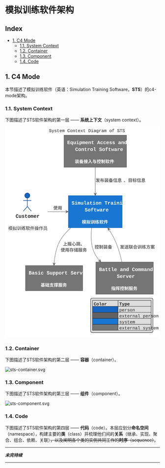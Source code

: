 # 模拟训练软件架构

## Index

- [1. C4 Mode](#1-c4-mode)
    - [1.1. System Context](#11-system-context)
    - [1.2. Container](#12-container)
    - [1.3. Component](#13-component)
    - [1.4. Code](#14-code)

## 1. C4 Mode

本节描述了模拟训练软件（英语：Simulation Training Software，**STS**）的c4-mode架构。

### 1.1. System Context

下图描述了STS软件架构的第一层 —— **系统上下文**（system context）。

![sts-system-context.svg](img/sts-system-context.svg)

<!-- ```plantuml
@startuml sts-system-context

' !include https://unpkg.com/plantuml-style-c4@latest/c4_context.puml
' uncomment the following line and comment the first to use locally
!include plantuml-style-c4/c4_context.puml

LAYOUT_WITH_LEGEND()
' LAYOUT_AS_SKETCH()

title System Context Diagram of STS

Actor(customer, "Customer", "模拟训练软件操作员")

System(sts, "Simulation Training Software", "**模拟训练软件**")
System_Ext(bss, "Basic Support Server", "**基础支撑服务**")
System_Ext(eacs, "Equipment Access and Control Software", "**装备接入与控制软件**")
System_Ext(bcs, "Battle and Command Server", "**指挥控制服务**")

Rel_Neighbor(customer, sts, "**使用**")

Rel(sts, bss, "**上报心跳、使用存储服务**")
Rel(sts, bcs, "**控制装备**")
Rel(bcs, sts, "**发送联合训练方案**")
Rel(eacs, sts, "**发布装备信息**、**目标信息**")

@enduml
``` -->

### 1.2. Container

下图描述了STS软件架构的第二层 —— **容器**（container）。

![sts-container.svg](img/sts-container.svg)

<!-- ```plantuml
@startuml sts-container

' !include https://unpkg.com/plantuml-style-c4@latest/c4_container.puml
' uncomment the following line and comment the first to use locally
!include plantuml-style-c4/c4_container.puml

LAYOUT_TOP_DOWN
' LAYOUT_AS_SKETCH()
LAYOUT_WITH_LEGEND()

title Container Diagram of STS

System_Boundary(sts, "模拟训练软件") {
    Container(stss, "STS Server", "C/C++", "**模拟训练服务**")
    Container(stsc, "STS Client", "C/C++, Qt", "**模拟训练显控**")

    Rel(stss, stsc, "**发布联合训练方案、态势信息**", "ZeroMQ Pub-Sub")
    Rel(stsc, stss, "**使用后端服务**", "RPC")
}

System_Boundary(bss, "基础支撑服务") {
    ContainerDb_Ext(db, "Database", "SQL, Java, REST", "**信息存储与管理**")
    Container_Ext(hm, "Health Manager", "Python 2.7", "**健康管理**")
    Container_Ext(lm, "Log Manager", "SQL, Java", "**日志管理**")
}

System_Boundary(eacs, "装备接入与控制软件") {
    Container_Ext(eas, "Equipment Access Server", "C/C++，socket，libzmq", "**装备接入服务**")
}

System_Boundary(bcs, "作战指挥服务") {
    Container_Ext(ccs, "Coordinated Command Server", "C/C++，libzmq，bitsflow", "**协同指挥服务**")
    Container_Ext(eccs, "Equipment Coordinated Control Server", "C/C++，gRPC", "**装备协同控制服务**")
}

Rel_U(stss, eccs, "**控制装备**", "RPC")

Rel(eas, stss, "**发布装备信息**、**目标信息**", "ZeroMQ Pub-Sub")

Rel(stss, db, "**存取文件**", "HTTP")
Rel(stss, db, "**存取数据**", "ODBC")

Rel(stss, hm, "**上报心跳**", "HTTP")

Rel(stss, lm, "**写入日志**", "HTTP")

Rel(ccs, stss, "**发送联合训练方案**", "ZeroMQ Req-Rep")

@enduml
``` -->

### 1.3. Component

下图描述了STS软件架构的第三层 —— **组件**（component）。

![sts-component.svg](img/sts-component.svg)

<!-- ```plantuml
@startuml sts-component

' !include https://unpkg.com/plantuml-style-c4@latest/c4_component.puml
' uncomment the following line and comment the first to use locally
!include plantuml-style-c4/c4_component.puml

LAYOUT_WITH_LEGEND()
' LAYOUT_AS_SKETCH()

title Component Diagram of STS

Container_Boundary(stsc, "模拟训练显控") {
    Component(planEditor, "Plan Editor", "C/C++, Qt", "**方案编辑**")
    Component(situDislayer, "Situation Displayer", "C/C++, Qt", "**态势展示**")
    Component(situReplayer, "Situation Replayer", "C/C++, Qt", "**态势回放**")
    Component(trainingEvaluator, "Training Evaluator", "C/C++, Qt", "**训练评估**")
    Component(processControler, "Process Controler", "C/C++, Qt", "**过程控制**")
}

Container_Boundary(stss, "模拟训练服务") {
    Component(hbReporter, "Heartbeat Reporter", "C/C++，libcurl", "**心跳上报**")
    Component(planForwarder, "Plan Forwarder", "C/C++，libzmq", "**方案转发**")
    Component(situGenerator, "Situation Generator", "C/C++，libzmq", "**态势生成**")
    Component(tgtGenerator, "Target Generator", "C/C++", "**电子目标生成**")
    Component(rpcServer, "RPC Server", "C/C++，gRPC", "**RPC服务**")
    Component(equipmentControler, "Equipment Controler", "C/C++，gRPC", "**装备控制**")
    Component(dbAccesser, "Database Accesser", "C/C++，ODBC", "**数据库访问**")
    Component(storageAccesser, "Storage Accesser", "C/C++，HTTP", "**存储访问**")

    Rel_D(rpcServer, dbAccesser, "**调用**")
    Rel_D(rpcServer, storageAccesser, "**调用**")
    Rel_D(rpcServer, equipmentControler, "**调用**")
    Rel_D(rpcServer, tgtGenerator, "**发布目标想定**", TBus)

    Rel_D(situGenerator, dbAccesser, "**调用**")
    Rel_D(situGenerator, storageAccesser, "**调用**")

    Rel_L(tgtGenerator, equipmentControler, "**调用**")
    Rel_D(situGenerator, equipmentControler, "**调用**")
}

Rel(situReplayer, rpcServer, "**调用**", "RPC")
Rel(planEditor, rpcServer, "**调用**", "RPC")
Rel(processControler, rpcServer, "**调用**", "RPC")
Rel_D(trainingEvaluator, rpcServer, "**调用**", "RPC")
Rel_U(situGenerator, situDislayer, "**发布态势信息**", "ZeroMQ Pub-Sub")
Rel_U(planForwarder, planEditor, "**转发联合训练方案**", "ZeroMQ Pub-Sub")

System_Boundary(bss, "基础支撑服务") {
    ContainerDb_Ext(db, "Database", "SQL, Java, REST", "**信息存储与管理**")
    Container_Ext(hm, "Health Manager", "Python 2.7", "**健康管理**")
    Container_Ext(lm, "Log Manager", "SQL, Java", "**日志管理**")
}

System_Boundary(eacs, "装备接入与控制软件") {
    Container_Ext(eas, "Equipment Access Server", "C/C++，socket，libzmq", "**装备接入服务**")
}

System_Boundary(bcs, "作战指挥服务") {
    Container_Ext(ccs, "Coordinated Command Server", "C/C++，libzmq，bitsflow", "**协同指挥服务**")
    Container_Ext(eccs, "Equipment Coordinated Control Server", "C/C++，gRPC", "**装备协同控制服务**")
}

Rel_D(equipmentControler, eccs, "**控制装备**", "RPC")
Rel_U(eas, situGenerator, "**发布装备信息**、**目标信息**", "ZeroMQ Pub-Sub")
Rel(storageAccesser, db, "**存取文件**", "HTTP")
Rel(dbAccesser, db, "**存取数据**", "ODBC")
Rel(hbReporter, hm, "**上报心跳**", "HTTP")
Rel(dbAccesser, lm, "**写入日志**", "HTTP")
Rel(ccs, planForwarder, "**发送联合训练方案**", "ZeroMQ Req-Rep")

@enduml
``` -->

### 1.4. Code

下图描述了STS软件架构的第四层 —— **代码**（code）。本层应划分**命名空间**（namespace），构建主要的**类**（class）并梳理他们间的**关系**（继承、实现、聚合、组合、依赖、关联）~~，以及阐明各个类的实例共同工作的**时序**（sequence）~~。

<!-- ```plantuml
@startuml sts-code-diagram

' !include https://unpkg.com/plantuml-style-c4@latest/core.puml
' uncomment the following line and comment the first to use locally
!include plantuml-style-c4/core.puml
' !include https://unpkg.com/plantuml-style-c4@latest/class-diagram-helper.puml
' uncomment the following line and comment the first to use locally
!include  plantuml-style-c4/class-diagram-helper.puml

title Code Diagram of STS

@enduml
``` -->

---

***未完待续***

---

